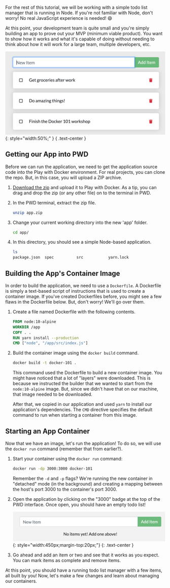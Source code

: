 
For the rest of this tutorial, we will be working with a simple todo
list manager that is running in Node. If you're not familiar with Node,
don't worry! No real JavaScript experience is needed! :smile:

At this point, your development team is quite small and you're simply
building an app to prove out your MVP (minimum viable product). You want
to show how it works and what it's capable of doing without needing to
think about how it will work for a large team, multiple developers, etc.

![Todo List Manager Screenshot](todo-list-sample.png){: style="width:50%;" }
{ .text-center }


## Getting our App into PWD

Before we can run the application, we need to get the application source code into 
the Play with Docker environment. For real projects, you can clone the repo. But, in
this case, you will upload a ZIP archive.

1. [Download the zip](/assets/app.zip) and upload it to Play with Docker. As a
   tip, you can drag and drop the zip (or any other file) on to the terminal in PWD.

1. In the PWD terminal, extract the zip file.

    ```bash
    unzip app.zip
    ```

1. Change your current working directory into the new 'app' folder.

    ```bash
    cd app/
    ```

1. In this directory, you should see a simple Node-based application.

    ```bash
    ls
    package.json  spec          src           yarn.lock
    ```


## Building the App's Container Image

In order to build the application, we need to use a `Dockerfile`. A
Dockerfile is simply a text-based script of instructions that is used to
create a container image. If you've created Dockerfiles before, you might
see a few flaws in the Dockerfile below. But, don't worry! We'll go over them.

1. Create a file named Dockerfile with the following contents.

    ```dockerfile
    FROM node:10-alpine
    WORKDIR /app
    COPY . .
    RUN yarn install --production
    CMD ["node", "/app/src/index.js"]
    ```

1. Build the container image using the `docker build` command.

    ```bash
    docker build -t docker-101 .
    ```

    This command used the Dockerfile to build a new container image. You might
    have noticed that a lot of "layers" were downloaded. This is because we instructed
    the builder that we wanted to start from the `node:10-alpine` image. But, since we
    didn't have that on our machine, that image needed to be downloaded.

    After that, we copied in our application and used `yarn` to install our application's
    dependencies. The `CMD` directive specifies the default command to run when starting
    a container from this image.


## Starting an App Container

Now that we have an image, let's run the application! To do so, we will use the `docker run`
command (remember that from earlier?).

1. Start your container using the `docker run` command:

    ```bash
    docker run -dp 3000:3000 docker-101
    ```

    Remember the `-d` and `-p` flags? We're running the new container in "detached" mode (in the 
    background) and creating a mapping between the host's port 3000 to the container's port 3000.

1. Open the application by clicking on the "3000" badge at the top of the PWD interface. Once open,
   you should have an empty todo list!

    ![Empty Todo List](todo-list-empty.png){: style="width:450px;margin-top:20px;"}
    {: .text-center }

1. Go ahead and add an item or two and see that it works as you expect. You can mark items as
   complete and remove items.


At this point, you should have a running todo list manager with a few items, all built by you!
Now, let's make a few changes and learn about managing our containers.
